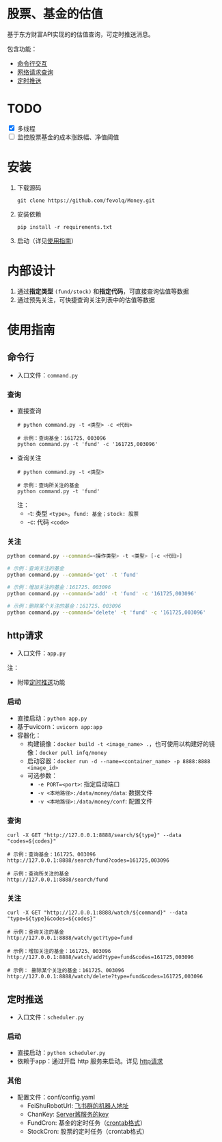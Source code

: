 # 股票、基金的估值

基于东方财富API实现的的估值查询，可定时推送消息。

包含功能：

* [命令行交互](#command)
* [网络请求查询](#http)
* [定时推送](#schedule)

# TODO

<input type="checkbox" checked> 多线程<br>
<input type="checkbox" > 监控股票基金的成本涨跌幅、净值阈值<br>

# 安装

1. 下载源码
    ```shell
    git clone https://github.com/fevolq/Money.git
    ```

2. 安装依赖
    ```shell
    pip install -r requirements.txt
    ```

3. 启动（详见[使用指南](#guidance)）

# 内部设计

1. 通过**指定类型** `(fund/stock)` 和**指定代码**，可直接查询估值等数据
2. 通过预先关注，可快捷查询关注列表中的估值等数据

# <a id="guidance">使用指南</a>

## <a id="command">命令行</a>

* 入口文件：`command.py`

### 查询

* 直接查询
    ```shell
  # python command.py -t <类型> -c <代码>
  
  # 示例：查询基金：161725、003096
  python command.py -t 'fund' -c '161725,003096'
    ```
* 查询关注
  ```shell
  # python command.py -t <类型>
    
  # 示例：查询所关注的基金
  python command.py -t 'fund'
  ```
  注：
    * -t: 类型 `<type>`。`fund: 基金；stock: 股票`
    * -c: 代码 `<code>`

### 关注

```bash
python command.py --command=<操作类型> -t <类型> [-c <代码>]

# 示例：查询关注的基金
python command.py --command='get' -t 'fund'

# 示例：增加关注的基金：161725、003096
python command.py --command='add' -t 'fund' -c '161725,003096'

# 示例：删除某个关注的基金：161725、003096
python command.py --command='delete' -t 'fund' -c '161725,003096'
```

## <a id="http">http请求</a>

* 入口文件：`app.py`

注：

* 附带[定时推送](#schedule)功能

### 启动

* 直接启动：`python app.py`
* 基于uvicorn：`uvicorn app:app`
* 容器化：
    * 构建镜像：`docker build -t <image_name> .`，也可使用以构建好的镜像：`docker pull infq/money`
    * 启动容器：`docker run -d --name=<container_name> -p 8888:8888 <image_id>`
    * 可选参数：
        * `-e PORT=<port>`: 指定启动端口
        * `-v <本地路径>:/data/money/data`: 数据文件
        * `-v <本地路径>:/data/money/conf`: 配置文件

### 查询

```text
curl -X GET "http://127.0.0.1:8888/search/${type}" --data "codes=${codes}"

# 示例：查询基金：161725、003096
http://127.0.0.1:8888/search/fund?codes=161725,003096

# 示例：查询所关注的基金
http://127.0.0.1:8888/search/fund
```

### 关注

```text
curl -X GET "http://127.0.0.1:8888/watch/${command}" --data "type=${type}&codes=${codes}"

# 示例：查询关注的基金
http://127.0.0.1:8888/watch/get?type=fund

# 示例：增加关注的基金：161725、003096
http://127.0.0.1:8888/watch/add?type=fund&codes=161725,003096

# 示例： 删除某个关注的基金：161725、003096
http://127.0.0.1:8888/watch/delete?type=fund&codes=161725,003096
```

## <a id="schedule">定时推送</a>

* 入口文件：`scheduler.py`

### 启动

* 直接启动：`python scheduler.py`
* 依赖于app：通过开启 http 服务来启动。详见 [http请求](#http)

### 其他

* 配置文件：conf/config.yaml
    * FeiShuRobotUrl: [飞书群的机器人地址](https://open.feishu.cn/document/client-docs/bot-v3/add-custom-bot)
    * ChanKey: [Server酱服务的key](https://sct.ftqq.com/)
    * FundCron: 基金的定时任务（[crontab格式](https://crontab.guru/#*_*_*_*_*)）
    * StockCron: 股票的定时任务（crontab格式）
